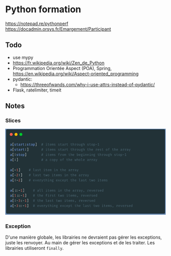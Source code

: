 # Python formation

https://notepad.re/pythonperf
https://docadmin.orsys.fr/Emargement/Participant

## Todo

- use mypy
- https://fr.wikipedia.org/wiki/Zen_de_Python
- Programmation Orientée Aspect (POA), Spring, https://en.wikipedia.org/wiki/Aspect-oriented_programming
- pydantic:
    - https://threeofwands.com/why-i-use-attrs-instead-of-pydantic/
- Flask, ratelimiter, timeit

## Notes

### Slices

![slices operation](./images/slices.PNG)

### Exception

D'une manière globale, les librairies ne devraient pas gérer les exceptions, juste les renvoyer.
Au main de gérer les exceptions et de les traiter.
Les librairies utiliseront `finally`.